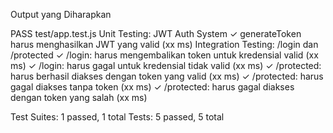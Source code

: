 Output yang Diharapkan

PASS  test/app.test.js
  Unit Testing: JWT Auth System
    ✓ generateToken harus menghasilkan JWT yang valid (xx ms)
  Integration Testing: /login dan /protected
    ✓ /login: harus mengembalikan token untuk kredensial valid (xx ms)
    ✓ /login: harus gagal untuk kredensial tidak valid (xx ms)
    ✓ /protected: harus berhasil diakses dengan token yang valid (xx ms)
    ✓ /protected: harus gagal diakses tanpa token (xx ms)
    ✓ /protected: harus gagal diakses dengan token yang salah (xx ms)

Test Suites: 1 passed, 1 total
Tests:       5 passed, 5 total
